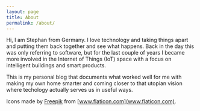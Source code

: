 ```yaml
---
layout: page
title: About
permalink: /about/
---
```


Hi, I am Stephan from Germany. I love technology and taking things apart and putting them back together and see what happens. Back in the day this was only referring to software, but for the last couple of years I became more involved in the Internet of Things (IoT) space with a focus on intelligent buildings and smart products.

This is my personal blog that documents what worked well for me with making my own home smarter and coming closer to that utopian vision where techology actually serves us in useful ways.

Icons made by [Freepik](https://www.flaticon.com/authors/freepik) from [www.flaticon.com](www.flaticon.com).

